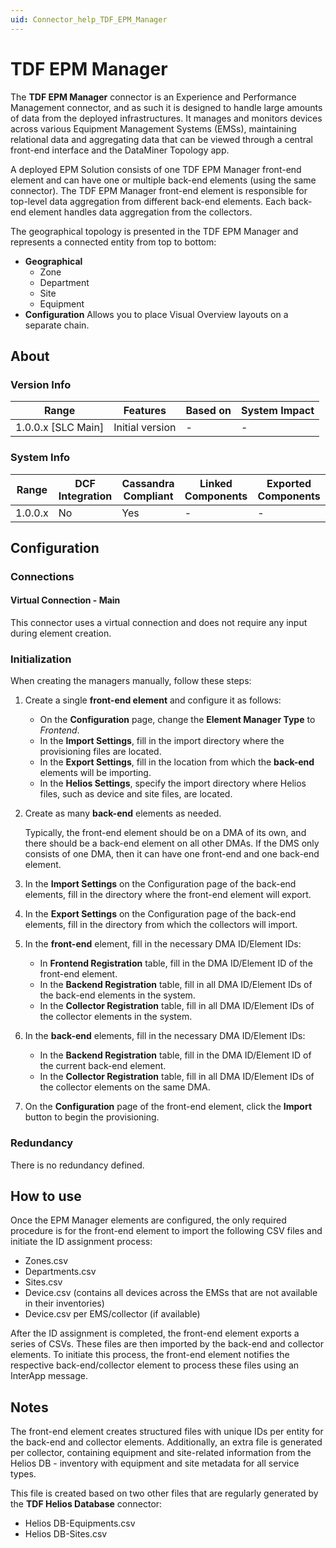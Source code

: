 ```yaml
---
uid: Connector_help_TDF_EPM_Manager
---
```


# TDF EPM Manager

The **TDF EPM Manager** connector is an Experience and Performance Management connector, and as such it is designed to handle large amounts of data from the deployed infrastructures. It manages and monitors devices across various Equipment Management Systems (EMSs), maintaining relational data and aggregating data that can be viewed through a central front-end interface and the DataMiner Topology app.

A deployed EPM Solution consists of one TDF EPM Manager front-end element and can have one or multiple back-end elements (using the same connector). The TDF EPM Manager front-end element is responsible for top-level data aggregation from different back-end elements. Each back-end element handles data aggregation from the collectors.

The geographical topology is presented in the TDF EPM Manager and represents a connected entity from top to bottom:

- **Geographical**
  - Zone
  - Department
  - Site
  - Equipment
- **Configuration**
  Allows you to place Visual Overview layouts on a separate chain.
  
## About

### Version Info

| Range              | Features        | Based on | System Impact |
|--------------------|-----------------|----------|---------------|
| 1.0.0.x [SLC Main] | Initial version | -        | -             |

### System Info

| Range   | DCF Integration | Cassandra Compliant | Linked Components | Exported Components |
|---------|-----------------|---------------------|-------------------|---------------------|
| 1.0.0.x | No              | Yes                 | -                 | -                   |

## Configuration

### Connections

#### Virtual Connection - Main

This connector uses a virtual connection and does not require any input during element creation.

### Initialization

When creating the managers manually, follow these steps:
1. Create a single **front-end element** and configure it as follows:

    - On the **Configuration** page, change the **Element Manager Type** to *Frontend*.
    - In the **Import Settings**, fill in the import directory where the provisioning files are located.
    - In the **Export Settings**, fill in the location from which the **back-end** elements will be importing.
    - In the **Helios Settings**, specify the import directory where Helios files, such as device and site files, are located.

2. Create as many **back-end** elements as needed.

    Typically, the front-end element should be on a DMA of its own, and there should be a back-end element on all other DMAs. If the DMS only consists of one DMA, then it can have one front-end and one back-end element.

3. In the **Import Settings** on the Configuration page of the back-end elements, fill in the directory where the front-end element will export.

4. In the **Export Settings** on the Configuration page of the back-end elements, fill in the directory from which the collectors will import.

5. In the **front-end** element, fill in the necessary DMA ID/Element IDs:
    - In **Frontend Registration** table, fill in the DMA ID/Element ID of the front-end element.
    - In the **Backend Registration** table, fill in all DMA ID/Element IDs of the back-end elements in the system.
    - In the **Collector Registration** table, fill in all DMA ID/Element IDs of the collector elements in the system.

6. In the **back-end** elements, fill in the necessary DMA ID/Element IDs:
    - In the **Backend Registration** table, fill in the DMA ID/Element ID of the current back-end element.
    - In the **Collector Registration** table, fill in all DMA ID/Element IDs of the collector elements on the same DMA.

7. On the **Configuration** page of the front-end element, click the **Import** button to begin the provisioning.

### Redundancy

There is no redundancy defined.

## How to use

Once the EPM Manager elements are configured, the only required procedure is for the front-end element to import the following CSV files and initiate the ID assignment process:

- Zones.csv
- Departments.csv
- Sites.csv
- Device.csv (contains all devices across the EMSs that are not available in their inventories)
- Device.csv per EMS/collector (if available)
    
After the ID assignment is completed, the front-end element exports a series of CSVs. These files are then imported by the back-end and collector elements. To initiate this process, the front-end element notifies the respective back-end/collector element to process these files using an InterApp message.

## Notes

The front-end element creates structured files with unique IDs per entity for the back-end and collector elements. Additionally, an extra file is generated per collector, containing equipment and site-related information from the Helios DB - inventory with equipment and site metadata for all service types.

This file is created based on two other files that are regularly generated by the **TDF Helios Database** connector:

- Helios DB-Equipments.csv
- Helios DB-Sites.csv
